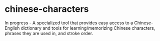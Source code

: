# chinese-characters  

In progress - A specialized tool that provides easy access to a Chinese-English dictionary and tools for learning/memorizing Chinese characters, phrases they are used in, and stroke order.
